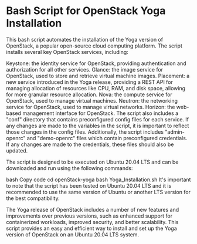 # Bash Script for OpenStack Yoga Installation
This bash script automates the installation of the Yoga version of OpenStack, a popular open-source cloud computing platform. The script installs several key OpenStack services, including:

Keystone: the identity service for OpenStack, providing authentication and authorization for all other services.
Glance: the image service for OpenStack, used to store and retrieve virtual machine images.
Placement: a new service introduced in the Yoga release, providing a REST API for managing allocation of resources like CPU, RAM, and disk space, allowing for more granular resource allocation.
Nova: the compute service for OpenStack, used to manage virtual machines.
Neutron: the networking service for OpenStack, used to manage virtual networks.
Horizon: the web-based management interface for OpenStack.
The script also includes a "conf" directory that contains preconfigured config files for each service. If any changes are made to the variables in the script, it is important to reflect those changes in the config files. Additionally, the script includes "admin-openrc" and "demo-openrc" files which contain preconfigured credentials. If any changes are made to the credentials, these files should also be updated.

The script is designed to be executed on Ubuntu 20.04 LTS and can be downloaded and run using the following commands:

bash
Copy code
cd openStack-yoga
bash Yoga_Installation.sh
It's important to note that the script has been tested on Ubuntu 20.04 LTS and it is recommended to use the same version of Ubuntu or another LTS version for the best compatibility.

The Yoga release of OpenStack includes a number of new features and improvements over previous versions, such as enhanced support for containerized workloads, improved security, and better scalability. This script provides an easy and efficient way to install and set up the Yoga version of OpenStack on an Ubuntu 20.04 LTS system.
